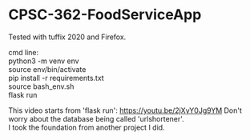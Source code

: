 # CPSC-362-FoodServiceApp
Tested with tuffix 2020 and Firefox.

cmd line:  
python3 -m venv env  
source env/bin/activate  
pip install -r requirements.txt  
source bash_env.sh  
flask run  

This video starts from 'flask run': https://youtu.be/2jXyY0Jg9YM
Don't worry about the database being called 'urlshortener'.  
I took the foundation from another project I did.
